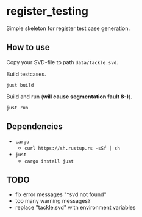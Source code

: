 # register_testing

Simple skeleton for register test case generation.

## How to use

Copy your SVD-file to path `data/tackle.svd`.

Build testcases.

`just build`

Build and run (**will cause segmentation fault 8-)**).

`just run`

## Dependencies

- `cargo`
    - `curl https://sh.rustup.rs -sSf | sh`
- `just`
    - `cargo install just`

## TODO

- fix error messages "*svd not found"
- too many warning messages?
- replace "tackle.svd" with environment variables
